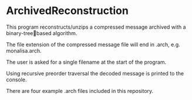 # ArchivedReconstruction

This program reconstructs/unzips a compressed message archived with a binary-treebased algorithm.

The file extension of the compressed message file will end in .arch, e.g. monalisa.arch.

The user is asked for a single filename at the start of the program.

Using recursive preorder traversal the decoded message is printed to the console.

There are four example .arch files included in this repository.
